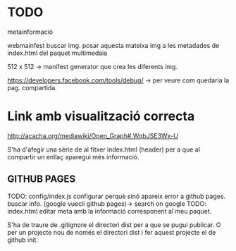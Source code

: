 # TODO

metainformació

webmainfest buscar img.
posar aquesta mateixa img a les metadades de index.html del paquet multimedaia

512 x 512 -> manifest generator que crea les diferents img.

https://developers.facebook.com/tools/debug/ -> per veure com quedaria la pag. compartida.
# Link amb visualització correcta

http://acacha.org/mediawiki/Open_Graph#.WqbJSE3Wx-U

S'ha d'afegir una sèrie de <meta> al fitxer index.html (header) per a que al compartir un enllaç aparegui més informació.



## GITHUB PAGES

TODO: config/index.js configurar perquè sinó apareix error a github pages. buscar info. (google vuecli github pages)-> search on google
TODO: index.html editar meta amb la informació corresponent al meu paquet.

S'ha de traure de .gitignore el directori dist per a que se pugui publicar. O per un projecte nou de només el directori dist i fer aquest projecte el de github init.